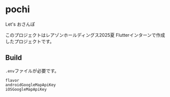 # pochi

Let's おさんぽ

このプロジェクトはレアゾンホールディングス2025夏 Flutterインターンで作成したプロジェクトです。

## Build
`.env`ファイルが必要です。

```
flavor
androidGoogleMapApiKey
iOSGoogleMapApiKey
```
